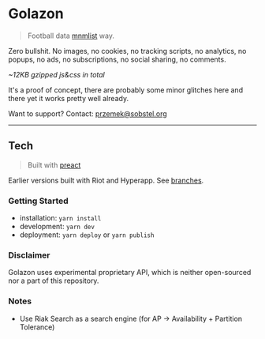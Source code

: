 # Golazon
> Football data [mnmlist](http://mnmlist.com/w/) way.

Zero bullshit. No images, no cookies, no tracking scripts, no analytics,
no popups, no ads, no subscriptions, no social sharing, no comments.

*~12KB gzipped js&css in total*

It's a proof of concept, there are probably some minor glitches here and there
yet it works pretty well already.

Want to support? Contact: przemek@sobstel.org

------------

## Tech
> Built with [preact](https://github.com/developit/preact)

Earlier versions built with Riot and Hyperapp.
See [branches](https://github.com/sobstel/golazon/branches).

### Getting Started

* installation: `yarn install`
* development: `yarn dev`
* deployment: `yarn deploy` or `yarn publish`

### Disclaimer

Golazon uses experimental proprietary API, which is neither open-sourced
nor a part of this repository.

### Notes

* Use Riak Search as a search engine (for AP -> Availability + Partition Tolerance)
